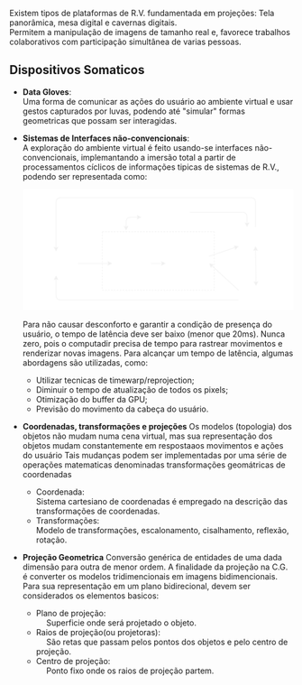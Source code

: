 Existem tipos de plataformas de R.V. fundamentada em projeções: Tela panorâmica, mesa digital e cavernas digitais.<br>
Permitem a manipulação de imagens de tamanho real e, favorece trabalhos colaborativos com participação simultânea de varias pessoas.
## Dispositivos Somaticos
- **Data Gloves**:<br>
	Uma forma de comunicar as ações do usuário ao ambiente virtual e usar gestos capturados por luvas, podendo até "simular" formas geometricas que possam ser interagidas.
- **Sistemas de Interfaces não-convencionais**:<br>
	A exploração do ambiente virtual é feito usando-se interfaces não-convencionais, implemantando a imersão total a partir de processamentos cíclicos de informações tipicas de sistemas de R.V., podendo ser representada como: 
	
	![](../diagramas/DiagramaNaoConvencional.svg)

	Para não causar desconforto e garantir a condição de presença do usuário, o tempo de latência deve ser baixo (menor que 20ms).
	Nunca zero, pois o computadir precisa de tempo para rastrear movimentos e renderizar novas imagens.
	Para alcançar um tempo de latência, algumas abordagens são utilizadas, como:
	- Utilizar tecnicas de timewarp/reprojection;
	- Diminuir o tempo de atualização de todos os pixels;
	- Otimização do buffer da GPU;
	- Previsão do movimento da cabeça do usuário.
- **Coordenadas, transformações e projeções**
	Os modelos (topologia) dos objetos não mudam numa cena virtual, mas sua representação dos objetos mudam constantemente em respostaaos movimentos e ações do usuário
	Tais mudanças podem ser implementadas por uma série de operações matematicas denominadas transformações geomátricas de coordenadas
	- Coordenada:<br>
		Sistema cartesiano de coordenadas é empregado na descrição das transformações de coordenadas.
	- Transformações:<br>
		Modelo de transformações, escalonamento, cisalhamento, reflexão, rotação.
- **Projeção Geometrica**
	Conversão genérica de entidades de uma dada dimensão para outra de menor ordem. A finalidade da projeção na C.G. é converter os modelos tridimencionais em imagens bidimencionais.
	Para sua representação em um plano bidirecional, devem ser considerados os elementos basicos:
	- Plano de projeção:<br>&emsp;
		Superficie onde será projetado o objeto.
	- Raios de projeção(ou projetoras):<br>&emsp;
		São retas que passam pelos pontos dos objetos e pelo centro de projeção.
	- Centro de projeção:<br>&emsp;
		Ponto fixo onde os raios de projeção partem.
